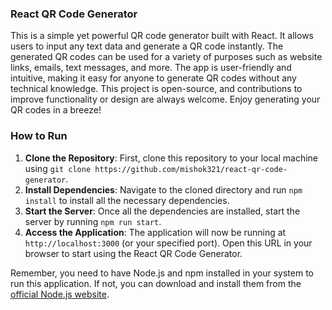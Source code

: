 ### React QR Code Generator
This is a simple yet powerful QR code generator built with React. It allows users to input any text data and generate a QR code instantly. The generated QR codes can be used for a variety of purposes such as website links, emails, text messages, and more. The app is user-friendly and intuitive, making it easy for anyone to generate QR codes without any technical knowledge. This project is open-source, and contributions to improve functionality or design are always welcome. Enjoy generating your QR codes in a breeze!

### How to Run
1. **Clone the Repository**: First, clone this repository to your local machine using `git clone https://github.com/mishok321/react-qr-code-generator`.
2. **Install Dependencies**: Navigate to the cloned directory and run `npm install` to install all the necessary dependencies.
3. **Start the Server**: Once all the dependencies are installed, start the server by running `npm run start`.
4. **Access the Application**: The application will now be running at `http://localhost:3000` (or your specified port). Open this URL in your browser to start using the React QR Code Generator.

Remember, you need to have Node.js and npm installed in your system to run this application. If not, you can download and install them from the [official Node.js website](https://nodejs.org/).
